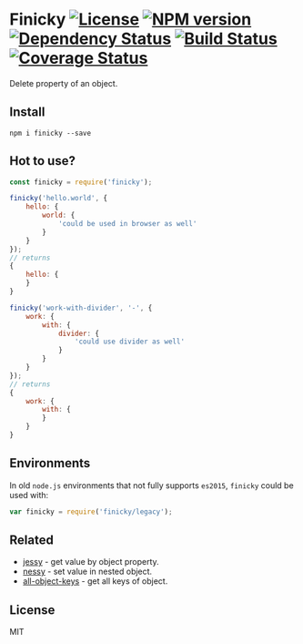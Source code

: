 # Finicky [![License][LicenseIMGURL]][LicenseURL] [![NPM version][NPMIMGURL]][NPMURL] [![Dependency Status][DependencyStatusIMGURL]][DependencyStatusURL] [![Build Status][BuildStatusIMGURL]][BuildStatusURL] [![Coverage Status][CoverageIMGURL]][CoverageURL]

Delete property of an object.

## Install

`npm i finicky --save`

## Hot to use?

```js
const finicky = require('finicky');

finicky('hello.world', {
    hello: {
        world: {
            'could be used in browser as well'
        }
    }
});
// returns
{
    hello: {
    }
}

finicky('work-with-divider', '-', {
    work: {
        with: {
            divider: {
                'could use divider as well'
            }
        }
    }
});
// returns
{
    work: {
        with: {
        }
    }
}
```

## Environments

In old `node.js` environments that not fully supports `es2015`, `finicky` could be used with:

```js
var finicky = require('finicky/legacy');
```

## Related

- [jessy](https://github.com/coderaiser/jessy "jessy") - get value by object property.
- [nessy](https://github.com/coderaiser/nessy "nessy") - set value in nested object.
- [all-object-keys](https://github.com/coderaiser/all-object-keys "all-object-keys") - get all keys of object.

## License

MIT

[NPMIMGURL]:                https://img.shields.io/npm/v/finicky.svg?style=flat
[BuildStatusIMGURL]:        https://img.shields.io/travis/coderaiser/finicky/master.svg?style=flat
[DependencyStatusIMGURL]:   https://img.shields.io/gemnasium/coderaiser/finicky.svg?style=flat
[LicenseIMGURL]:            https://img.shields.io/badge/license-MIT-317BF9.svg?style=flat
[NPMURL]:                   https://npmjs.org/package/finicky "npm"
[BuildStatusURL]:           https://travis-ci.org/coderaiser/finicky  "Build Status"
[DependencyStatusURL]:      https://gemnasium.com/coderaiser/finicky "Dependency Status"
[LicenseURL]:               https://tldrlegal.com/license/mit-license "MIT License"

[CoverageURL]:              https://coveralls.io/github/coderaiser/finicky?branch=master
[CoverageIMGURL]:           https://coveralls.io/repos/coderaiser/finicky/badge.svg?branch=master&service=github

